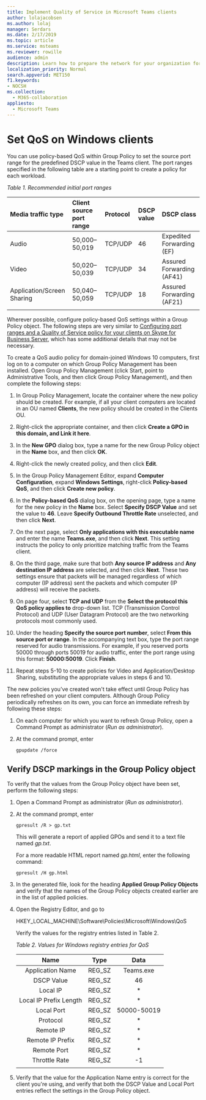 ```yaml
---
title: Implement Quality of Service in Microsoft Teams clients
author: lolajacobsen
ms.author: lolaj
manager: Serdars
ms.date: 2/17/2019
ms.topic: article
ms.service: msteams
ms.reviewer: rowille
audience: admin
description: Learn how to prepare the network for your organization for Quality of Service (QoS) in Microsoft Teams.
localization_priority: Normal
search.appverid: MET150
f1.keywords:
- NOCSH
ms.collection: 
  - M365-collaboration
appliesto: 
  - Microsoft Teams
---
```


# Set QoS on Windows clients

You can use policy-based QoS within Group Policy to set the source port range for the predefined DSCP value in the Teams client. The port ranges specified in the following table are a starting point to create a policy for each workload.

*Table 1. Recommended initial port ranges*

|Media traffic type| Client source port range |Protocol|DSCP value|DSCP class|
|:--- |:--- |:--- |:--- |:--- |
|Audio| 50,000–50,019|TCP/UDP|46|Expedited Forwarding (EF)|
|Video| 50,020–50,039|TCP/UDP|34|Assured Forwarding (AF41)|
|Application/Screen Sharing| 50,040–50,059|TCP/UDP|18|Assured Forwarding (AF21)|
| | | | | |

Wherever possible, configure policy-based QoS settings within a Group Policy object. The following steps are very similar to  [Configuring port ranges and a Quality of Service policy for your clients on Skype for Business Server](https://docs.microsoft.com/SkypeForBusiness/manage/network-management/qos/configuring-port-ranges-for-your-skype-clients#configure-quality-of-service-policies-for-clients-running-on-windows-10), which has some additional details that may not be necessary.

To create a QoS audio policy for domain-joined Windows 10 computers, first log on to a computer on which Group Policy Management has been installed. Open Group Policy Management (click Start, point to Administrative Tools, and then click Group Policy Management), and then complete the following steps:

1. In Group Policy Management, locate the container where the new policy should be created. For example, if all your client computers are located in an OU named **Clients**, the new policy should be created in the Clients OU.

1. Right-click the appropriate container, and then click **Create a GPO in this domain, and Link it here**.

1. In the **New GPO** dialog box, type a name for the new Group Policy object in the **Name** box, and then click **OK**.

1. Right-click the newly created policy, and then click **Edit**.

1. In the Group Policy Management Editor, expand **Computer Configuration**, expand **Windows Settings**, right-click **Policy-based QoS**, and then click **Create new policy**.

1. In the **Policy-based QoS** dialog box, on the opening page, type a name for the new policy in the **Name** box. Select **Specify DSCP Value** and set the value to **46**. Leave **Specify Outbound Throttle Rate** unselected, and then click **Next**.

1. On the next page, select **Only applications with this executable name** and enter the name **Teams.exe**, and then click **Next**. This setting instructs the policy to only prioritize matching traffic from the Teams client.

1. On the third page, make sure that both **Any source IP address** and **Any destination IP address** are selected, and then click **Next**. These two settings ensure that packets will be managed regardless of which computer (IP address) sent the packets and which computer (IP address) will receive the packets.

1. On page four, select **TCP and UDP** from the **Select the protocol this QoS policy applies to** drop-down list. TCP (Transmission Control Protocol) and UDP (User Datagram Protocol) are the two networking protocols most commonly used.

1. Under the heading **Specify the source port number**, select **From this source port or range**. In the accompanying text box, type the port range reserved for audio transmissions. For example, if you reserved ports 50000 through ports 50019 for audio traffic, enter the port range using this format: **50000:50019**. Click **Finish**.

1. Repeat steps 5-10 to create policies for Video and Application/Desktop Sharing, substituting the appropriate values in steps 6 and 10.

The new policies you've created won't take effect until Group Policy has been refreshed on your client computers. Although Group Policy periodically refreshes on its own, you can force an immediate refresh by following these steps:

1. On each computer for which you want to refresh Group Policy, open a Command Prompt as administrator (*Run as administrator*).

1. At the command prompt, enter

   ```console
   gpupdate /force
   ```

## Verify DSCP markings in the Group Policy object

To verify that the values from the Group Policy object have been set, perform the following steps:

1. Open a Command Prompt as administrator (*Run as administrator*).

1. At the command prompt, enter

   ```console
   gpresult /R > gp.txt
   ```

   This will generate a report of applied GPOs and send it to a text file named *gp.txt*.

   For a more readable HTML report named *gp.html*, enter the following command:

   ```console
   gpresult /H gp.html
   ```

1. In the generated file, look for the heading **Applied Group Policy Objects** and verify that the names of the Group Policy objects created earlier are in the list of applied policies.

1. Open the Registry Editor, and go to

   HKEY\_LOCAL\_MACHINE\\Software\\Policies\\Microsoft\\Windows\\QoS

   Verify the values for the registry entries listed in Table 2.

   *Table 2. Values for Windows registry entries for QoS*

   |          Name          |  Type  |    Data     |
   |         :---:          | :---:  |    :---:    |
   |    Application Name    | REG_SZ |  Teams.exe  |
   |       DSCP Value       | REG_SZ |     46      |
   |        Local IP        | REG_SZ |     \*      |
   | Local IP Prefix Length | REG_SZ |     \*      |
   |       Local Port       | REG_SZ | 50000-50019 |
   |        Protocol        | REG_SZ |     \*      |
   |       Remote IP        | REG_SZ |     \*      |
   |    Remote IP Prefix    | REG_SZ |     \*      |
   |      Remote Port       | REG_SZ |     \*      |
   |     Throttle Rate      | REG_SZ |     -1      |
   | | | |

1. Verify that the value for the Application Name entry is correct for the client you're using, and verify that both the DSCP Value and Local Port entries reflect the settings in the Group Policy object.
